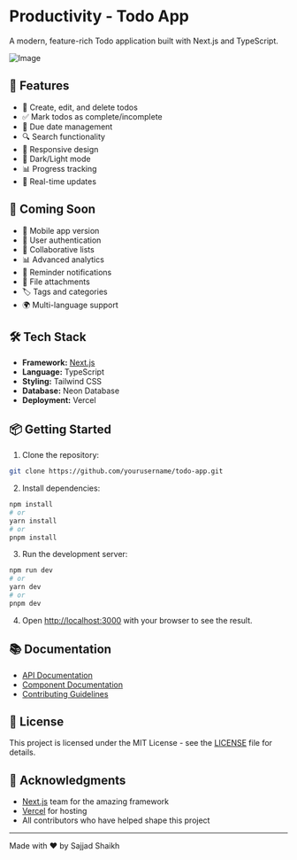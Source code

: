 # Productivity - Todo App

A modern, feature-rich Todo application built with Next.js and TypeScript.

![Image](https://github.com/user-attachments/assets/5fe6ecc5-5bbf-4861-b8c6-b486307fd78e)

## 🚀 Features

- 📝 Create, edit, and delete todos
- ✅ Mark todos as complete/incomplete
- 📅 Due date management
- 🔍 Search functionality
- 📱 Responsive design
- 🌙 Dark/Light mode
- 📊 Progress tracking
- 🔄 Real-time updates

## 🎯 Coming Soon

- 📱 Mobile app version
- 👥 User authentication
- 🤝 Collaborative lists
- 📊 Advanced analytics
- 🔔 Reminder notifications
- 📎 File attachments
- 🏷️ Tags and categories
- 🌍 Multi-language support

## 🛠️ Tech Stack

- **Framework:** [Next.js](https://nextjs.org)
- **Language:** TypeScript
- **Styling:** Tailwind CSS
- **Database:** Neon Database
- **Deployment:** Vercel

## 📦 Getting Started

1. Clone the repository:
```bash
git clone https://github.com/yourusername/todo-app.git
```

2. Install dependencies:
```bash
npm install
# or
yarn install
# or
pnpm install
```

3. Run the development server:
```bash
npm run dev
# or
yarn dev
# or
pnpm dev
```

4. Open [http://localhost:3000](http://localhost:3000) with your browser to see the result.

## 📚 Documentation

- [API Documentation](docs/api.md)
- [Component Documentation](docs/components.md)
- [Contributing Guidelines](CONTRIBUTING.md)

## 📄 License

This project is licensed under the MIT License - see the [LICENSE](LICENSE) file for details.

## 🙏 Acknowledgments

- [Next.js](https://nextjs.org) team for the amazing framework
- [Vercel](https://vercel.com) for hosting
- All contributors who have helped shape this project

---

Made with ❤️ by Sajjad Shaikh
